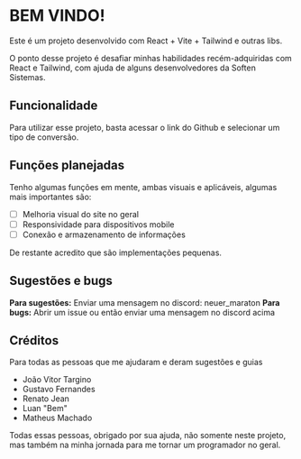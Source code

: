 # BEM VINDO!

Este é um projeto desenvolvido com React + Vite + Tailwind e outras libs.

O ponto desse projeto é desafiar minhas habilidades recém-adquiridas com React e Tailwind, com ajuda de alguns desenvolvedores da Soften Sistemas.

## Funcionalidade

Para utilizar esse projeto, basta acessar o link do Github e selecionar um tipo de conversão.

## Funções planejadas

Tenho algumas funções em mente, ambas visuais e aplicáveis, algumas mais importantes são:

- [ ] Melhoria visual do site no geral
- [ ] Responsividade para dispositivos mobile
- [ ] Conexão e armazenamento de informações

De restante acredito que são implementações pequenas.

## Sugestões e bugs

**Para sugestões:** Enviar uma mensagem no discord: neuer_maraton
**Para bugs:** Abrir um issue ou então enviar uma mensagem no discord acima

## Créditos

Para todas as pessoas que me ajudaram e deram sugestões e guias

- João Vitor Targino
- Gustavo Fernandes
- Renato Jean
- Luan "Bem"
- Matheus Machado

Todas essas pessoas, obrigado por sua ajuda, não somente neste projeto, mas também na minha jornada para me tornar um programador no geral.